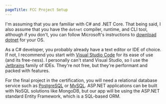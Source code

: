 ```yaml
---
pageTitle: FCC Project Setup
---
```

I'm assuming that you are familiar with C# and .NET Core. That being said, I also assume that you have the `dotnet` compiler, runtime, and CLI tool, although if you don't, you can follow Microsoft's instructions to [download dotnet](https://dotnet.microsoft.com/download) for your OS.

As a C# developer, you probably already have a text editor or IDE of choice. If not, I recommend you start with [Visual Studio Code](https://code.visualstudio.com/download) for its ease of use (and its free-ness). I personally can't stand Visual Studio, so I use the [Jetbrains](https://www.jetbrains.com) family of IDEs. They're not free, but they're performant and packed with features.

For the final project in the certification, you will need a relational database service such as [PostgreSQL](https://www.postgresql.org) or [MySQL](https://www.mysql.com/). ASP.NET applications can be built with NoSQL solutions like MongoDB, but our app will be using the ASP.NET standard Entity Framework, which is a SQL-based ORM.